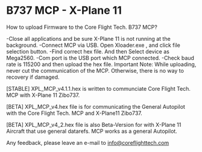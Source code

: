 
# B737 MCP - X-Plane 11 

How to upload Firmware to the Core Flight Tech. B737 MCP?

-Close all applications and be sure X-Plane 11 is not running at the background. 
-Connect MCP via USB. Open Xloader.exe , and click file selection button. 
-Find correct hex file. And then Select device as Mega2560. 
-Com port is the USB port which MCP connected. 
-Check baud rate is 115200 and then upload the hex file. 
Important Note: While uploading, never cut the communication of the MCP. Otherwise, there is no way to recovery if damaged.

[STABLE] XPL_MCP_v4.1.1.hex is written to communciate Core Flight Tech. MCP with X-Plane 11 Zibo737.

[BETA] XPL_MCP_v4.hex file is for communicating the General Autopilot with the Core Flight Tech. MCP and X-Plane11 Zibo737.

[BETA] XPL_MCP_v4_2.hex file is also Beta-Version for with X-Plane 11 Aircraft that use general datarefs. MCP works as a general Autopilot.


Any feedback, please leave an e-mail to info@coreflighttech.com
